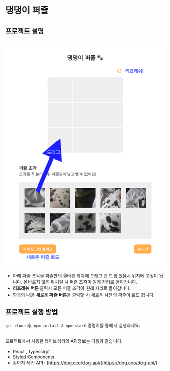 # 댕댕이 퍼즐

## 프로젝트 설명
![스크린화면](./screen.png)
- 아래 퍼즐 조각을 퍼즐판의 올바른 위치에 드래그 앤 드롭 했을시 위치에 고정이 됩니다. 올바르지 않은 위치일 시 퍼즐 조각이 원래 자리로 돌아갑니다. 
- **리프레쉬 버튼** 클릭시 모든 퍼즐 조각이 원래 자리로 돌아갑니다.
- 항목의 내용 **새로운 퍼즐 버튼**을 클릭할 시 새로운 사진의 퍼즐이 로드 됩니다. 

## 프로젝트 실행 방법

`git clone` 후, `npm install & npm start` 명령어를 통해서 실행하세요.

## 

프로젝트에서 사용한 라이브러리와 API정보는 다음과 같습니다.

- React , typescirpt
- Styled Components
- 강아지 사진 API : [https://dog.ceo/dog-api/](https://dog.ceo/dog-api/)
